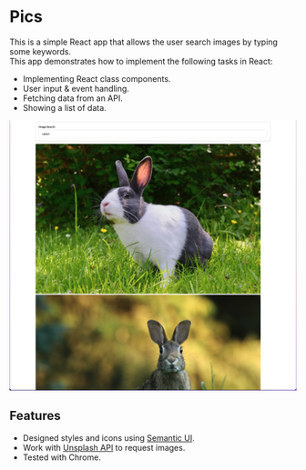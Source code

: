 # Pics

This is a simple React app that allows the user search images by typing some keywords.<br />
This app demonstrates how to implement the following tasks in React:
* Implementing React class components.
* User input & event handling.
* Fetching data from an API.
* Showing a list of data.

<img src="https://github.com/qianhuiwei/pics/blob/main/pageDemo.png" width="700"/>


## Features
* Designed styles and icons using [Semantic UI](https://semantic-ui.com/).
* Work with [Unsplash API](https://unsplash.com) to request images.
* Tested with Chrome.
